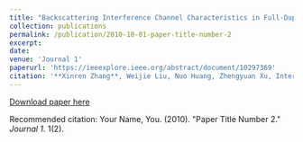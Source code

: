 ```yaml
---
title: "Backscattering Interference Channel Characteristics in Full-Duplex Underwater Optical Wireless Communication"
collection: publications
permalink: /publication/2010-10-01-paper-title-number-2
excerpt: 
date: 
venue: 'Journal 1'
paperurl: 'https://ieeexplore.ieee.org/abstract/document/10297369'
citation: '**Xinren Zhang**, Weijie Liu, Nuo Huang, Zhengyuan Xu, International Conference on Communication Software and Networks (ICCSN).'
---
```



[Download paper here](http://academicpages.github.io/files/paper2.pdf)

Recommended citation: Your Name, You. (2010). "Paper Title Number 2." <i>Journal 1</i>. 1(2).

